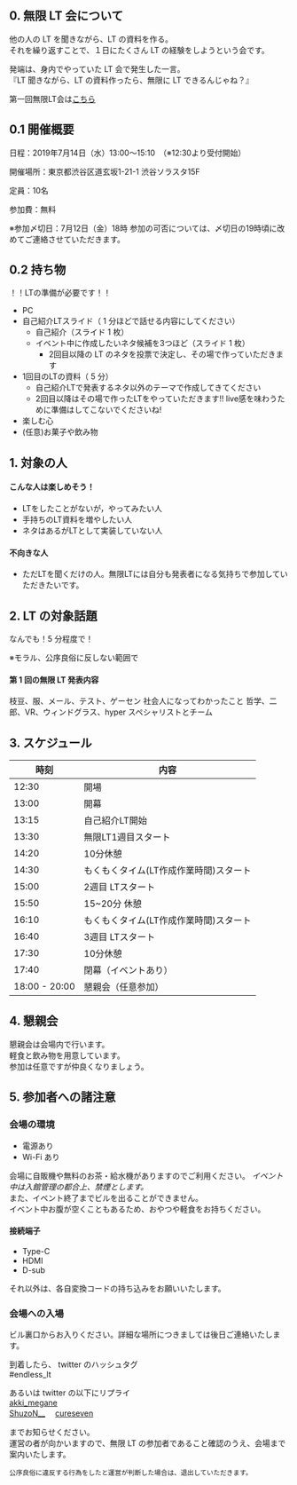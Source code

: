 ## 0. 無限 LT 会について

他の人の LT を聞きながら、LT の資料を作る。  
それを繰り返すことで、１日にたくさん LT の経験をしようという会です。

発端は、身内でやっていた LT 会で発生した一言。  
『LT 聞きながら、LT の資料作ったら、無限に LT できるんじゃね？』

第一回無限LT会は[こちら](https://oysters.connpass.com/event/129365/)  

## 0.1 開催概要
日程：2019年7月14日（水）13:00〜15:10　（※12:30より受付開始）

開催場所：東京都渋谷区道玄坂1-21-1 渋谷ソラスタ15F

定員：10名

参加費：無料

※参加〆切日：7月12日（金）18時 参加の可否については、〆切日の19時頃に改めてご連絡させていただきます。

## 0.2 持ち物
！！LTの準備が必要です！！
- PC
- 自己紹介LTスライド（ 1 分ほどで話せる内容にしてください）
  - 自己紹介（スライド 1 枚）
  - イベント中に作成したいネタ候補を3つほど（スライド 1 枚）
    - 2回目以降の LT のネタを投票で決定し、その場で作っていただきます
- 1回目のLTの資料（ 5 分）
  - 自己紹介LTで発表するネタ以外のテーマで作成してきてください
  - 2回目以降はその場で作ったLTをやっていただきます!! live感を味わうために準備はしてこないでくださいね!
- 楽しむ心
- (任意)お菓子や飲み物

## 1. 対象の人

#### こんな人は楽しめそう！
- LTをしたことがないが，やってみたい人
- 手持ちのLT資料を増やしたい人
- ネタはあるがLTとして実装していない人

#### 不向きな人
- ただLTを聞くだけの人。無限LTには自分も発表者になる気持ちで参加していただきたいです。

## 2. LT の対象話題

なんでも！5 分程度で！

※モラル、公序良俗に反しない範囲で

#### 第 1 回の無限 LT 発表内容

枝豆、服、メール、テスト、ゲーセン
社会人になってわかったこと
哲学、二郎、VR、ウィンドグラス、hyper
スペシャリストとチーム


## 3. スケジュール
|時刻 | 内容|
|--- | --- |
|12:30 | 開場|
|13:00 | 開幕|
|13:15 | 自己紹介LT開始|
|13:30 | 無限LT1週目スタート|
|14:20 | 10分休憩|
|14:30 | もくもくタイム(LT作成作業時間)スタート|
|15:00 | 2週目 LTスタート|
|15:50 | 15~20分 休憩|
|16:10 | もくもくタイム(LT作成作業時間)スタート|
|16:40 | 3週目 LTスタート|
|17:30 | 10分休憩|
|17:40 | 閉幕（イベントあり）|
|18:00 - 20:00 | 懇親会（任意参加）|


## 4. 懇親会
懇親会は会場内で行います。  
軽食と飲み物を用意しています。  
参加は任意ですが仲良くなりましょう。

## 5. 参加者への諸注意

### 会場の環境
- 電源あり
- Wi-Fi あり

会場に自販機や無料のお茶・給水機がありますのでご利用ください。
*イベント中は入館管理の都合上、禁煙とします。*  
また、イベント終了までビルを出ることができません。  
イベント中お腹が空くこともあるため、おやつや軽食をお持ちください。

#### 接続端子
- Type-C
- HDMI
- D-sub

それ以外は、各自変換コードの持ち込みをお願いいたします。

### 会場への入場

ビル裏口からお入りください。詳細な場所につきましては後日ご連絡いたします。

到着したら、
twitter のハッシュタグ  
 #endless_lt

あるいは twitter の以下にリプライ  
[akki_megane](https://twitter.com/akki_megane)  
[ShuzoN__](https://twitter.com/ShuzoN__)　  
[cureseven](https://twitter.com/cureseven)  


までお知らせください。  
運営の者が向かいますので、無限 LT の参加者であること確認のうえ、会場まで案内いたします。

```
公序良俗に違反する行為をしたと運営が判断した場合は、退出していただきます。
```
